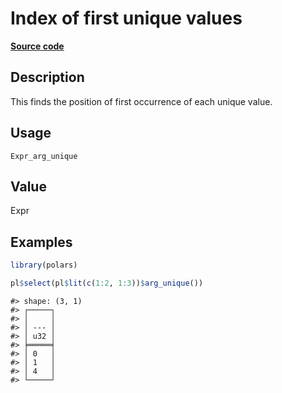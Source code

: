 
# Index of first unique values

[**Source code**](https://github.com/pola-rs/r-polars/tree/4c60e4ba5981c539b9639261157303d78f545b69/R/#L)

## Description

This finds the position of first occurrence of each unique value.

## Usage

<pre><code class='language-R'>Expr_arg_unique
</code></pre>

## Value

Expr

## Examples

``` r
library(polars)

pl$select(pl$lit(c(1:2, 1:3))$arg_unique())
```

    #> shape: (3, 1)
    #> ┌─────┐
    #> │     │
    #> │ --- │
    #> │ u32 │
    #> ╞═════╡
    #> │ 0   │
    #> │ 1   │
    #> │ 4   │
    #> └─────┘
